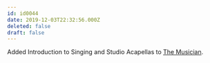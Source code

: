 ```yaml
---
id: id0044
date: 2019-12-03T22:32:56.000Z
deleted: false
draft: false
---
```


Added Introduction to Singing and Studio Acapellas to [The Musician][1].

[1]: the-musician.html